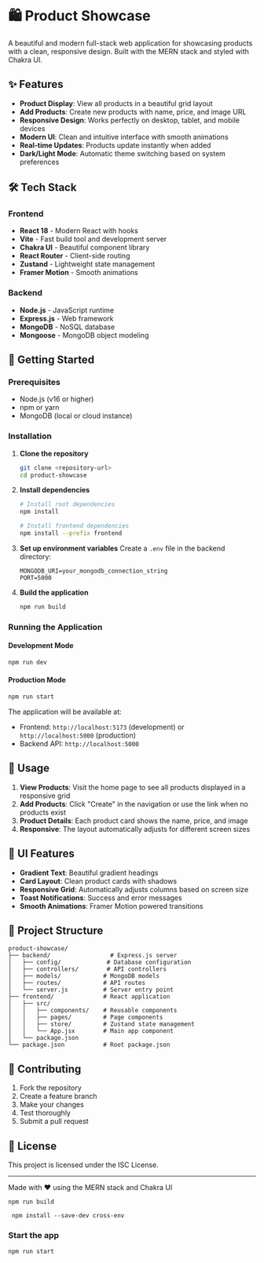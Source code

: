 # 🛍️ Product Showcase

A beautiful and modern full-stack web application for showcasing products with a clean, responsive design. Built with the MERN stack and styled with Chakra UI.

## ✨ Features

- **Product Display**: View all products in a beautiful grid layout
- **Add Products**: Create new products with name, price, and image URL
- **Responsive Design**: Works perfectly on desktop, tablet, and mobile devices
- **Modern UI**: Clean and intuitive interface with smooth animations
- **Real-time Updates**: Products update instantly when added
- **Dark/Light Mode**: Automatic theme switching based on system preferences

## 🛠️ Tech Stack

### Frontend
- **React 18** - Modern React with hooks
- **Vite** - Fast build tool and development server
- **Chakra UI** - Beautiful component library
- **React Router** - Client-side routing
- **Zustand** - Lightweight state management
- **Framer Motion** - Smooth animations

### Backend
- **Node.js** - JavaScript runtime
- **Express.js** - Web framework
- **MongoDB** - NoSQL database
- **Mongoose** - MongoDB object modeling

## 🚀 Getting Started

### Prerequisites
- Node.js (v16 or higher)
- npm or yarn
- MongoDB (local or cloud instance)

### Installation

1. **Clone the repository**
   ```bash
   git clone <repository-url>
   cd product-showcase
   ```

2. **Install dependencies**
   ```bash
   # Install root dependencies
   npm install
   
   # Install frontend dependencies
   npm install --prefix frontend
   ```

3. **Set up environment variables**
   Create a `.env` file in the backend directory:
   ```env
   MONGODB_URI=your_mongodb_connection_string
   PORT=5000
   ```

4. **Build the application**
   ```bash
   npm run build
   ```

### Running the Application

#### Development Mode
```bash
npm run dev
```

#### Production Mode
```bash
npm run start
```

The application will be available at:
- Frontend: `http://localhost:5173` (development) or `http://localhost:5000` (production)
- Backend API: `http://localhost:5000`

## 📱 Usage

1. **View Products**: Visit the home page to see all products displayed in a responsive grid
2. **Add Products**: Click "Create" in the navigation or use the link when no products exist
3. **Product Details**: Each product card shows the name, price, and image
4. **Responsive**: The layout automatically adjusts for different screen sizes

## 🎨 UI Features

- **Gradient Text**: Beautiful gradient headings
- **Card Layout**: Clean product cards with shadows
- **Responsive Grid**: Automatically adjusts columns based on screen size
- **Toast Notifications**: Success and error messages
- **Smooth Animations**: Framer Motion powered transitions

## 📁 Project Structure

```
product-showcase/
├── backend/                 # Express.js server
│   ├── config/             # Database configuration
│   ├── controllers/        # API controllers
│   ├── models/            # MongoDB models
│   ├── routes/            # API routes
│   └── server.js          # Server entry point
├── frontend/              # React application
│   ├── src/
│   │   ├── components/    # Reusable components
│   │   ├── pages/         # Page components
│   │   ├── store/         # Zustand state management
│   │   └── App.jsx        # Main app component
│   └── package.json
└── package.json           # Root package.json
```

## 🤝 Contributing

1. Fork the repository
2. Create a feature branch
3. Make your changes
4. Test thoroughly
5. Submit a pull request

## 📄 License

This project is licensed under the ISC License.

---

Made with ❤️ using the MERN stack and Chakra UI

```shell
npm run build
```
```shell
 npm install --save-dev cross-env
```


### Start the app

```shell
npm run start
```

